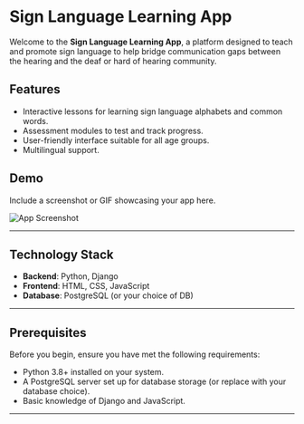# Sign Language Learning App

Welcome to the **Sign Language Learning App**, a platform designed to teach and promote sign language to help bridge communication gaps between the hearing and the deaf or hard of hearing community.

## Features
- Interactive lessons for learning sign language alphabets and common words.
- Assessment modules to test and track progress.
- User-friendly interface suitable for all age groups.
- Multilingual support.

## Demo
Include a screenshot or GIF showcasing your app here.

![App Screenshot](link-to-screenshot-or-demo.gif)

---

## Technology Stack
- **Backend**: Python, Django
- **Frontend**: HTML, CSS, JavaScript
- **Database**: PostgreSQL (or your choice of DB)


---

## Prerequisites
Before you begin, ensure you have met the following requirements:
- Python 3.8+ installed on your system.
- A PostgreSQL server set up for database storage (or replace with your database choice).
- Basic knowledge of Django and JavaScript.

---
